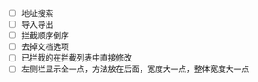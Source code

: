 - [ ] 地址搜索
- [ ] 导入导出
- [ ] 拦截顺序倒序
- [ ] 去掉文档选项
- [ ] 已拦截的在拦截列表中直接修改
- [ ] 左侧栏显示全一点，方法放在后面，宽度大一点，整体宽度大一点
